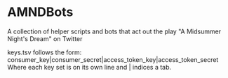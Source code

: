 # AMNDBots
A collection of helper scripts and bots that act out the play "A Midsummer Night's Dream" on Twitter

keys.tsv follows the form: 
consumer_key|consumer_secret|access_token_key|access_token_secret
Where each key set is on its own line and | indices a tab.